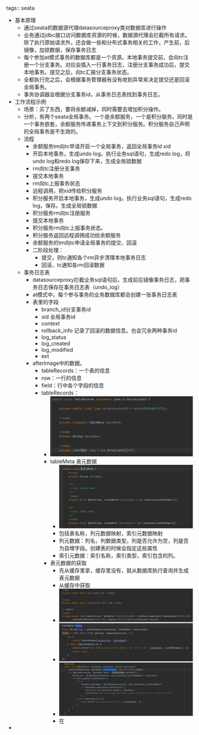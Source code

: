 tags:: seata

- 基本原理
	- 通过seata的数据源代理datasourceproxy类对数据库进行操作
	- 业务通过jdbc接口访问数据库资源的时候，数据源代理会拦截所有请求。除了执行原始请求外，还会做一些和分布式事务相关的工作，产生前，后镜像，加锁数据，保存事务日志
	- 每个参加at模式事务的数据库都是一个资源。本地事务提交前，会向tc注册一个分支事务。对应会插入一行事务日志，注册分支事务成功后，提交本地事务。提交之后，向tc汇报分支事务状态。
	- 全都执行完之后，会根据事务管理器有没有收到异常来决定提交还是回滚全局事务。
	- 事务协调器会根据分支事务id，从事务日志表找到事务日志。
- 工作流程示例
	- 场景：买了东西，要将余额减掉，同时需要去增加积分操作。
	- 分析，有两个seata全局事务。一个是余额服务，一个是积分服务。同时是一个事务嵌套，余额服务传递事务上下文到积分服务。积分服务自己声明的全局事务是不生效的。
	- 流程
		- 余额服务tm向tc申请开启一个全局事务，返回全局事务id  xid
		- 开启本地事务，生成undo log，执行业务sql语句，生成redo log，将undo log和redo log保存下来，生成全局锁数据
		- rm向tc注册分支事务
		- 提交本地事务
		- rm向tc上报事务状态
		- 远程调用，把xid传给积分服务
		- 积分服务开启本地事务，生成undo log，执行业务sql语句，生成redo log，保存。生成全局锁数据
		- 积分服务rm向tc注册服务
		- 提交本地事务
		- 积分服务rm向tc上报事务状态。
		- 积分服务返回远程调佣成功给余额服务
		- 余额服务的tm向tc申请全局事务的提交、回滚
		- 二阶段处理：
			- 提交，则tc通知各个rm异步清理本地事务日志
			- 回滚，tc通知各rm回滚数据
	- 事务日志表
		- datasourceproxy拦截业务sql语句后，生成前后镜像事务日志，把事务日志保存在事务日志表（undo_log）
		- at模式中，每个参与事务的业务数据库都会创建一张事务日志表
		- 表里的字段
			- branch_id分支事务id
			- xid 全局事务id
			- context
			- rollback_info 记录了回滚的数据信息。也会冗余两种事务id
			- log_status
			- log_created
			- log_modified
			- ext
		- afterImage中的数据。
			- tableRecords：一个表的信息
			- row：一行的信息
			- field：行中各个字段的信息
			- tableRecords：
				- ![image.png](../assets/image_1673690329096_0.png)
				- tableMeta 表元数据
					- ![image.png](../assets/image_1673690383270_0.png)
					- 包括表名称，列元数据映射，索引元数据映射
					- 列元数据：列名，列数据类型，列是否允许为空，列是否为自增字段。创建表的时候会指定这些属性
					- 索引元数据：索引名称，索引类型，索引包含的列。
				- 表元数据的获取
					- 先从缓存里拿，缓存里没有，就从数据库执行查询并生成表元数据
					- 从缓存中获取
					- ![image.png](../assets/image_1673690896925_0.png)
					- ![image.png](../assets/image_1673690966682_0.png)
					- ![image.png](../assets/image_1673691093931_0.png)
					- 在
-